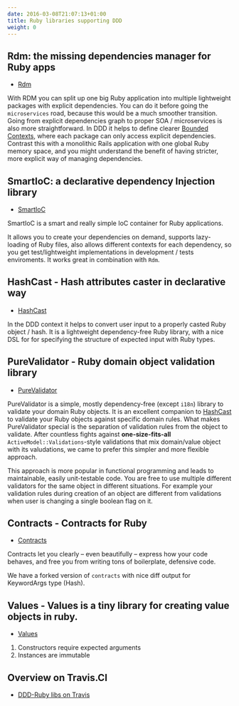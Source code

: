 ```yaml
---
date: 2016-03-08T21:07:13+01:00
title: Ruby libraries supporting DDD
weight: 0
---
```



## Rdm: the missing dependencies manager for Ruby apps

- <a href="https://ddd-ruby.github.io/rdm/" target="_blank">Rdm</a>

With RDM you can split up one big Ruby application into multiple lightweight packages with explicit dependencies. You can do it before going the `microservices` road, because this would be a much smoother transition. Going from explicit dependencies graph to proper SOA / microservices is also more straightforward. In DDD it helps to define clearer [Bounded Contexts](http://martinfowler.com/bliki/BoundedContext.html), where each package can only access explicit dependencies. Contrast this with a monolithic Rails application with one global Ruby memory space, and you might understand the benefit of having stricter, more explicit way of managing dependencies.


## SmartIoC: a declarative dependency Injection library

- <a href="https://ddd-ruby.github.io/smart_ioc/" target="_blank">SmartIoC</a>

SmartIoC is a smart and really simple IoC container for Ruby applications.

It allows you to create your dependencies on demand, supports lazy-loading of Ruby files, also allows different contexts for each dependency, so you get test/lightweight implementations in development / tests enviroments. It works great in combination with `Rdm`.



## HashCast - Hash attributes caster in declarative way

- <a href="https://ddd-ruby.github.io/hashcast/" target="_blank">HashCast</a>

In the DDD context it helps to convert user input to a properly casted Ruby object / hash. It is a lightweight dependency-free Ruby library, with a nice DSL for for specifying the structure of expected input with Ruby types.

## PureValidator - Ruby domain object validation library

- <a href="https://ddd-ruby.github.io/pure_validator/" target="_blank">PureValidator</a>

PureValidator is a simple, mostly dependency-free (except `i18n`) library to validate your domain Ruby objects. It is an excellent companion to <a href="https://ddd-ruby.github.io/hashcast/" target="_blank">HashCast</a> to validate your Ruby objects against specific domain rules. What makes PureValidator special is the separation of validation rules from the object to validate. After countless fights against __one-size-fits-all__ `ActiveModel::Validations`-style validations that mix domain/value object with its valudations, we came to prefer this simpler and more flexible approach.

This approach is more popular in functional programming and leads to maintainable, easily unit-testable code. You are free to use multiple different validators for the same object in different situations. For example your validation rules during creation of an object are different from validations when user is changing a single boolean flag on it.


## Contracts - Contracts for Ruby

- <a href="https://ddd-ruby.github.io/contracts.ruby/" target="_blank">Contracts</a>

Contracts let you clearly – even beautifully – express how your code behaves, and free you from writing tons of boilerplate, defensive code.

We have a forked version of `contracts` with nice diff output for KeywordArgs type (Hash).


## Values - Values is a tiny library for creating value objects in ruby.

- <a href="https://github.com/tcrayford/Values" target="_blank">Values</a>

1. Constructors require expected arguments
1. Instances are immutable


## Overview on Travis.CI

- <a href="https://travis-ci.org/ddd-ruby" target="_blank">DDD-Ruby libs on Travis</a>
